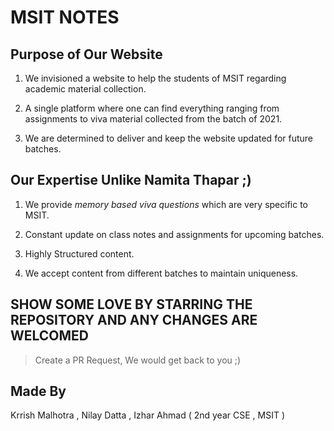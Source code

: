 # MSIT NOTES

## Purpose of Our Website  

1. We invisioned a website to help the students of MSIT regarding academic material collection.  

2. A single platform where one can find everything ranging from assignments to viva material collected from the batch of 2021. 

3. We are determined to deliver and keep the website updated for future batches. 

## Our Expertise Unlike Namita Thapar ;)

1. We provide *memory based viva questions* which are very specific to MSIT.

2. Constant update on class notes and assignments for upcoming batches.

3. Highly Structured content.

4. We accept content from different batches to maintain uniqueness.


## SHOW SOME LOVE BY STARRING THE REPOSITORY AND ANY CHANGES ARE WELCOMED
> Create a PR Request, We would get back to you ;)

## Made By 
Krrish Malhotra , Nilay Datta , Izhar Ahmad ( 2nd year CSE , MSIT ) 
